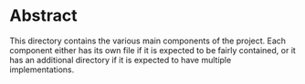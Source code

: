 # Abstract

This directory contains the various main components of the project. Each
component either has its own file if it is expected to be fairly contained, or
it has an additional directory if it is expected to have multiple
implementations.
